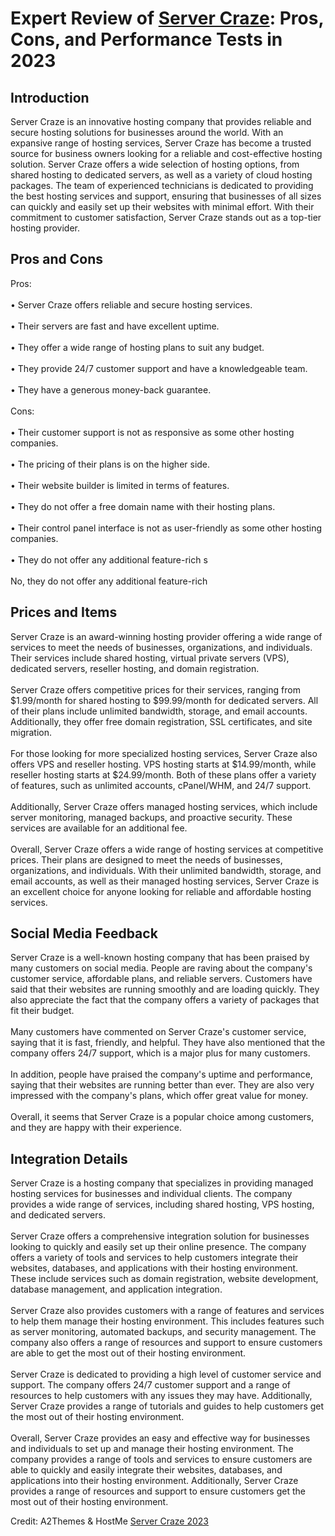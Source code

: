 <h1>Expert Review of <a href="https://a2themes.com/server-craze-reviews">Server Craze</a>: Pros, Cons, and Performance Tests in 2023</h1>
<h2>Introduction</h2>
Server Craze is an innovative hosting company that provides reliable and secure hosting solutions for businesses around the world. With an expansive range of hosting services, Server Craze has become a trusted source for business owners looking for a reliable and cost-effective hosting solution. Server Craze offers a wide selection of hosting options, from shared hosting to dedicated servers, as well as a variety of cloud hosting packages. The team of experienced technicians is dedicated to providing the best hosting services and support, ensuring that businesses of all sizes can quickly and easily set up their websites with minimal effort. With their commitment to customer satisfaction, Server Craze stands out as a top-tier hosting provider.
<h2>Pros and Cons</h2>
Pros:<br><br>• Server Craze offers reliable and secure hosting services.<br><br>• Their servers are fast and have excellent uptime.<br><br>• They offer a wide range of hosting plans to suit any budget.<br><br>• They provide 24/7 customer support and have a knowledgeable team.<br><br>• They have a generous money-back guarantee.<br><br>Cons:<br><br>• Their customer support is not as responsive as some other hosting companies.<br><br>• The pricing of their plans is on the higher side.<br><br>• Their website builder is limited in terms of features.<br><br>• They do not offer a free domain name with their hosting plans.<br><br>• Their control panel interface is not as user-friendly as some other hosting companies.<br><br>• They do not offer any additional feature-rich s<br><br>No, they do not offer any additional feature-rich
<h2>Prices and Items</h2>
Server Craze is an award-winning hosting provider offering a wide range of services to meet the needs of businesses, organizations, and individuals. Their services include shared hosting, virtual private servers (VPS), dedicated servers, reseller hosting, and domain registration.<br><br>Server Craze offers competitive prices for their services, ranging from $1.99/month for shared hosting to $99.99/month for dedicated servers. All of their plans include unlimited bandwidth, storage, and email accounts. Additionally, they offer free domain registration, SSL certificates, and site migration.<br><br>For those looking for more specialized hosting services, Server Craze also offers VPS and reseller hosting. VPS hosting starts at $14.99/month, while reseller hosting starts at $24.99/month. Both of these plans offer a variety of features, such as unlimited accounts, cPanel/WHM, and 24/7 support.<br><br>Additionally, Server Craze offers managed hosting services, which include server monitoring, managed backups, and proactive security. These services are available for an additional fee.<br><br>Overall, Server Craze offers a wide range of hosting services at competitive prices. Their plans are designed to meet the needs of businesses, organizations, and individuals. With their unlimited bandwidth, storage, and email accounts, as well as their managed hosting services, Server Craze is an excellent choice for anyone looking for reliable and affordable hosting services.
<h2>Social Media Feedback</h2>
Server Craze is a well-known hosting company that has been praised by many customers on social media. People are raving about the company's customer service, affordable plans, and reliable servers. Customers have said that their websites are running smoothly and are loading quickly. They also appreciate the fact that the company offers a variety of packages that fit their budget.<br><br>Many customers have commented on Server Craze's customer service, saying that it is fast, friendly, and helpful. They have also mentioned that the company offers 24/7 support, which is a major plus for many customers.<br><br>In addition, people have praised the company's uptime and performance, saying that their websites are running better than ever. They are also very impressed with the company's plans, which offer great value for money.<br><br>Overall, it seems that Server Craze is a popular choice among customers, and they are happy with their experience.
<h2>Integration Details</h2>
Server Craze is a hosting company that specializes in providing managed hosting services for businesses and individual clients. The company provides a wide range of services, including shared hosting, VPS hosting, and dedicated servers.<br><br>Server Craze offers a comprehensive integration solution for businesses looking to quickly and easily set up their online presence. The company offers a variety of tools and services to help customers integrate their websites, databases, and applications with their hosting environment. These include services such as domain registration, website development, database management, and application integration.<br><br>Server Craze also provides customers with a range of features and services to help them manage their hosting environment. This includes features such as server monitoring, automated backups, and security management. The company also offers a range of resources and support to ensure customers are able to get the most out of their hosting environment.<br><br>Server Craze is dedicated to providing a high level of customer service and support. The company offers 24/7 customer support and a range of resources to help customers with any issues they may have. Additionally, Server Craze provides a range of tutorials and guides to help customers get the most out of their hosting environment.<br><br>Overall, Server Craze provides an easy and effective way for businesses and individuals to set up and manage their hosting environment. The company provides a range of tools and services to ensure customers are able to quickly and easily integrate their websites, databases, and applications into their hosting environment. Additionally, Server Craze provides a range of resources and support to ensure customers get the most out of their hosting environment.
<p>Credit: A2Themes & HostMe <a href="https://a2themes.com/server-craze-reviews">Server Craze 2023</a></p>